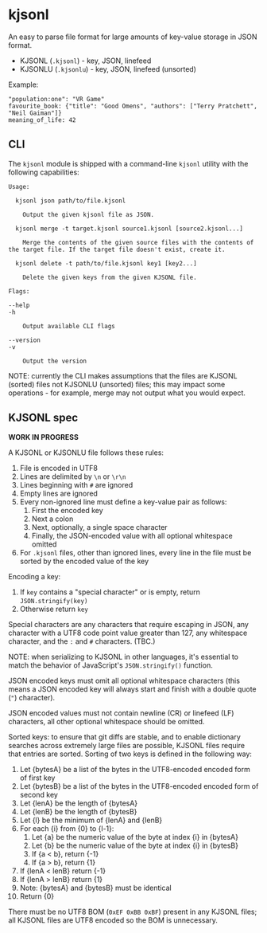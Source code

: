 # kjsonl

An easy to parse file format for large amounts of key-value storage in JSON format.

- KJSONL (`.kjsonl`) - key, JSON, linefeed
- KJSONLU (`.kjsonlu`) - key, JSON, linefeed (unsorted)

Example:

```
"population:one": "VR Game"
favourite_book: {"title": "Good Omens", "authors": ["Terry Pratchett", "Neil Gaiman"]}
meaning_of_life: 42
```

## CLI

The `kjsonl` module is shipped with a command-line `kjsonl` utility with the
following capabilities:

```
Usage:

  kjsonl json path/to/file.kjsonl

    Output the given kjsonl file as JSON.

  kjsonl merge -t target.kjsonl source1.kjsonl [source2.kjsonl...]

    Merge the contents of the given source files with the contents of the target file. If the target file doesn't exist, create it.

  kjsonl delete -t path/to/file.kjsonl key1 [key2...]

    Delete the given keys from the given KJSONL file.

Flags:

--help
-h

    Output available CLI flags

--version
-v

    Output the version
```

NOTE: currently the CLI makes assumptions that the files are KJSONL (sorted)
files not KJSONLU (unsorted) files; this may impact some operations - for
example, merge may not output what you would expect.

## KJSONL spec

**WORK IN PROGRESS**

A KJSONL or KJSONLU file follows these rules:

1. File is encoded in UTF8
1. Lines are delimited by `\n` or `\r\n`
1. Lines beginning with `#` are ignored
1. Empty lines are ignored
1. Every non-ignored line must define a key-value pair as follows:
   1. First the encoded key
   1. Next a colon
   1. Next, optionally, a single space character
   1. Finally, the JSON-encoded value with all optional whitespace omitted
1. For `.kjsonl` files, other than ignored lines, every line in the file must
   be sorted by the encoded value of the key

Encoding a key:

1. If `key` contains a "special character" or is empty, return `JSON.stringify(key)`
1. Otherwise return `key`

Special characters are any characters that require escaping in JSON, any
character with a UTF8 code point value greater than 127, any whitespace
character, and the `:` and `#` characters. (TBC.)

NOTE: when serializing to KJSONL in other languages, it's essential to match
the behavior of JavaScript's `JSON.stringify()` function.

JSON encoded keys must omit all optional whitespace characters (this means a
JSON encoded key will always start and finish with a double quote (`"`)
character).

JSON encoded values must not contain newline (CR) or linefeed (LF) characters,
all other optional whitespace should be omitted.

Sorted keys: to ensure that git diffs are stable, and to enable dictionary
searches across extremely large files are possible, KJSONL files require that
entries are sorted. Sorting of two keys is defined in the following way:

1. Let {bytesA} be a list of the bytes in the UTF8-encoded encoded form of first key
1. Let {bytesB} be a list of the bytes in the UTF8-encoded encoded form of second key
1. Let {lenA} be the length of {bytesA}
1. Let {lenB} be the length of {bytesB}
1. Let {l} be the minimum of {lenA} and {lenB}
1. For each {i} from {0} to {l-1}:
   1. Let {a} be the numeric value of the byte at index {i} in {bytesA}
   1. Let {b} be the numeric value of the byte at index {i} in {bytesB}
   1. If {a < b}, return {-1}
   1. If {a > b}, return {1}
1. If {lenA < lenB} return {-1}
1. If {lenA > lenB} return {1}
1. Note: {bytesA} and {bytesB} must be identical
1. Return {0}

There must be no UTF8 BOM (`0xEF 0xBB 0xBF`) present in any KJSONL files; all
KJSONL files are UTF8 encoded so the BOM is unnecessary.
